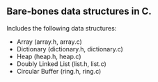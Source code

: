 Bare-bones data structures in C.
------
Includes the following data structures:
- Array (array.h, array.c)
- Dictionary (dictionary.h, dictionary.c)
- Heap (heap.h, heap.c)
- Doubly Linked List (list.h, list.c)
- Circular Buffer (ring.h, ring.c)
